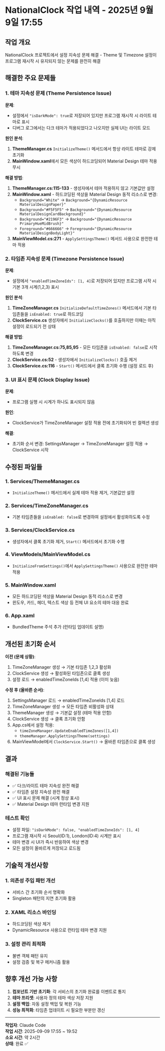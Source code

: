 # NationalClock 작업 내역 - 2025년 9월 9일 17:55

## 작업 개요
NationalClock 프로젝트에서 설정 지속성 문제 해결 - Theme 및 Timezone 설정이 프로그램 재시작 시 유지되지 않는 문제를 완전히 해결

## 해결한 주요 문제들

### 1. 테마 지속성 문제 (Theme Persistence Issue)

**문제**: 
- 설정에서 `"isDarkMode": true`로 저장되어 있지만 프로그램 재시작 시 라이트 테마로 표시
- 디버그 로그에서는 다크 테마가 적용되었다고 나오지만 실제 UI는 라이트 모드

**원인 분석**:
1. **ThemeManager.cs** `InitializeTheme()` 메서드에서 항상 라이트 테마로 강제 초기화
2. **MainWindow.xaml**에서 모든 색상이 하드코딩되어 Material Design 테마 적용 무시

**해결 방법**:
1. **ThemeManager.cs:115-133** - 생성자에서 테마 적용하지 않고 기본값만 설정
2. **MainWindow.xaml** - 하드코딩된 색상을 Material Design 동적 리소스로 변경:
   - `Background="White"` → `Background="{DynamicResource MaterialDesignPaper}"`
   - `Background="#F5F5F5"` → `Background="{DynamicResource MaterialDesignCardBackground}"`
   - `Background="#2196F3"` → `Background="{DynamicResource PrimaryHueMidBrush}"`
   - `Foreground="#666666"` → `Foreground="{DynamicResource MaterialDesignBodyLight}"`
3. **MainViewModel.cs:271** - `ApplySettingsTheme()` 메서드 사용으로 완전한 테마 적용

### 2. 타임존 지속성 문제 (Timezone Persistence Issue)

**문제**: 
- 설정에서 `"enabledTimeZoneIds": [1, 4]`로 저장되어 있지만 프로그램 시작 시 기본 3개 시계(1,2,3) 표시

**원인 분석**:
1. **TimeZoneManager.cs** `InitializeDefaultTimeZones()` 메서드에서 기본 타임존들을 `isEnabled: true`로 하드코딩
2. **ClockService.cs** 생성자에서 `InitializeClocks()`를 호출하지만 이때는 아직 설정이 로드되기 전 상태

**해결 방법**:
1. **TimeZoneManager.cs:75,85,95** - 모든 타임존을 `isEnabled: false`로 시작하도록 변경
2. **ClockService.cs:52** - 생성자에서 `InitializeClocks()` 호출 제거
3. **ClockService.cs:116** - `Start()` 메서드에서 클록 초기화 수행 (설정 로드 후)

### 3. UI 표시 문제 (Clock Display Issue)

**문제**: 
- 프로그램 실행 시 시계가 하나도 표시되지 않음

**원인**: 
- ClockService가 TimeZoneManager 설정 적용 전에 초기화되어 빈 컬렉션 생성

**해결**: 
- 초기화 순서 변경: SettingsManager → TimeZoneManager 설정 적용 → ClockService 시작

## 수정된 파일들

### 1. Services/ThemeManager.cs
- `InitializeTheme()` 메서드에서 실제 테마 적용 제거, 기본값만 설정

### 2. Services/TimeZoneManager.cs  
- 기본 타임존들을 `isEnabled: false`로 변경하여 설정에서 활성화하도록 수정

### 3. Services/ClockService.cs
- 생성자에서 클록 초기화 제거, `Start()` 메서드에서 초기화 수행

### 4. ViewModels/MainViewModel.cs
- `InitializeFromSettings()`에서 `ApplySettingsTheme()` 사용으로 완전한 테마 적용

### 5. MainWindow.xaml
- 모든 하드코딩된 색상을 Material Design 동적 리소스로 변경
- 윈도우, 카드, 헤더, 텍스트 색상 등 전체 UI 요소의 테마 대응 완료

### 6. App.xaml
- BundledTheme 주석 추가 (런타임 업데이트 설명)

## 개선된 초기화 순서

**이전 (문제 상황)**:
1. TimeZoneManager 생성 → 기본 타임존 1,2,3 활성화
2. ClockService 생성 → 활성화된 타임존으로 클록 생성  
3. 설정 로드 → enabledTimeZoneIds [1,4] 적용 (이미 늦음)

**수정 후 (올바른 순서)**:
1. SettingsManager 로드 → enabledTimeZoneIds [1,4] 로드
2. TimeZoneManager 생성 → 모든 타임존 비활성화 상태
3. ThemeManager 생성 → 기본값 설정 (테마 적용 안함)
4. ClockService 생성 → 클록 초기화 안함
5. App.cs에서 설정 적용:
   - `timeZoneManager.UpdateEnabledTimeZones([1,4])`
   - `themeManager.ApplySettingsTheme(settings)`
6. MainViewModel에서 `ClockService.Start()` → 올바른 타임존으로 클록 생성

## 결과

### 해결된 기능들
- ✅ 다크/라이트 테마 지속성 완전 해결
- ✅ 타임존 설정 지속성 완전 해결  
- ✅ UI 표시 문제 해결 (시계 정상 표시)
- ✅ Material Design 테마 런타임 변경 지원

### 테스트 확인
- 설정 파일: `"isDarkMode": false, "enabledTimeZoneIds": [1, 4]`
- 프로그램 재시작 시 Seoul(ID:1), London(ID:4) 시계만 표시
- 테마 변경 시 UI가 즉시 반응하여 색상 변경
- 모든 설정이 올바르게 저장되고 로드됨

## 기술적 개선사항

### 1. 의존성 주입 패턴 개선
- 서비스 간 초기화 순서 명확화
- Singleton 패턴의 지연 초기화 활용

### 2. XAML 리소스 바인딩
- 하드코딩된 색상 제거
- DynamicResource 사용으로 런타임 테마 변경 지원

### 3. 설정 관리 최적화
- 불변 객체 패턴 유지
- 설정 검증 및 복구 메커니즘 활용

## 향후 개선 가능 사항

1. **컴포넌트 기반 초기화**: 각 서비스의 초기화 완료를 이벤트로 통지
2. **테마 프리셋**: 사용자 정의 테마 색상 저장 지원
3. **설정 백업**: 자동 설정 백업 및 복원 기능
4. **성능 최적화**: 타임존 업데이트 시 필요한 부분만 갱신

---

**작업자**: Claude Code  
**작업 시간**: 2025-09-09 17:55 ~ 19:52  
**소요 시간**: 약 2시간  
**상태**: 완료 ✅